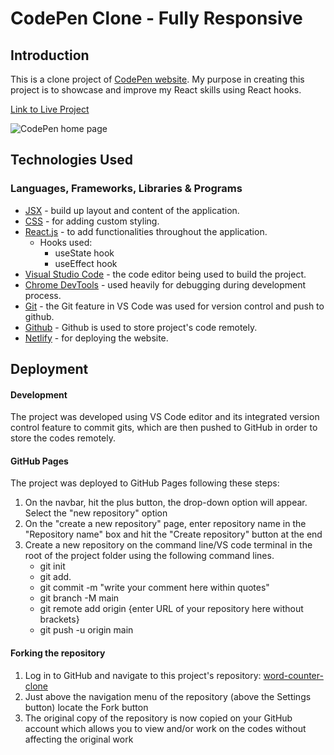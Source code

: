 # CodePen Clone - Fully Responsive

## Introduction

This is a clone project of [CodePen website](https://codepenclonez.netlify.app/). My purpose in creating this project is to showcase and improve my React skills using React hooks. 

[Link to Live Project](https://wordcounterclone.netlify.app/)

![CodePen home page](/public/codepen-clone.jpg)

## Technologies Used

### Languages, Frameworks, Libraries & Programs

- [JSX](https://reactjs.org/docs/introducing-jsx.html) - build up layout and content of the application.
- [CSS](https://developer.mozilla.org/en-US/docs/Web/CSS) - for adding custom styling.
- [React.js](https://reactjs.org/) - to add functionalities throughout the application.
  - Hooks used:
    - useState hook
    - useEffect hook
- [Visual Studio Code](https://code.visualstudio.com/) - the code editor being used to build the project.
- [Chrome DevTools](https://developer.chrome.com/docs/devtools/) - used heavily for debugging during development process.
- [Git](https://git-scm.com/) - the Git feature in VS Code was used for version control and push to github.
- [Github](https://github.com/) - Github is used to store project's code remotely.
- [Netlify](https://www.netlify.com/) - for deploying the website.

## Deployment

#### Development

The project was developed using VS Code editor and its integrated version control feature to commit gits, which are then pushed to GitHub in order to store the codes remotely.

#### GitHub Pages

The project was deployed to GitHub Pages following these steps:

1. On the navbar, hit the plus button, the drop-down option will appear. Select the "new repository" option
2. On the "create a new repository" page, enter repository name in the "Repository name" box and hit the "Create repository" button at the end
3. Create a new repository on the command line/VS code terminal in the root of the project folder using the following command lines.
   - git init
   - git add.
   - git commit -m "write your comment here within quotes"
   - git branch -M main 
   - git remote add origin {enter URL of your repository here without brackets}
   - git push -u origin main

#### Forking the repository

1. Log in to GitHub and navigate to this project's repository: [word-counter-clone](muneebali500/word-counter-clone-react)
2. Just above the navigation menu of the repository (above the Settings button) locate the Fork button
3. The original copy of the repository is now copied on your GitHub account which allows you to view and/or work on the codes without affecting the original work

